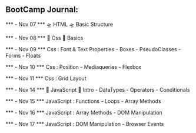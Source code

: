 

##  BootCamp Journal:
*** - Nov 07 *** 🛸 HTML 🛸 Basic Structure 

*** - Nov 08 *** 🎨 Css 🎨  Basics 

*** - Nov 09 ***  Css : Font & Text Properties - Boxes - PseudoClasses - Forms - Floats 

*** - Nov 10 ***  Css : Position - Mediaqueries - Flexbox 

*** - Nov 11 *** Css : Grid Layout 

*** - Nov 14 *** 🐯 JavaScript 🐯 Intro - DataTypes - Operators - Conditionals 

*** - Nov 15 ***  JavaScript : Functions - Loops - Array Methods 

*** - Nov 16 ***  JavaScript : Array Methods - DOM Manipulation

*** - Nov 17 ***  JavaScript :  DOM Manipulation - Browser Events
